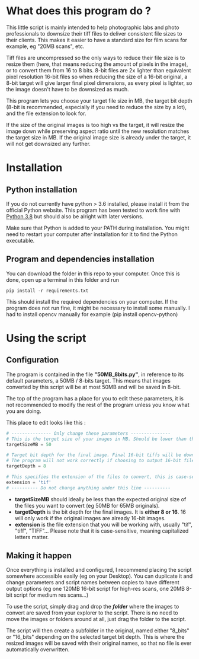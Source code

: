 # What does this program do ?
This little script is mainly intended to help photographic labs and photo professionals to downsize their tiff files to deliver consistent file sizes to their clients. This makes it easier to have a standard size for film scans for example, eg "20MB scans", etc.

Tiff files are uncompressed so the only ways to reduce their file size is to resize them (here, that means reducing the amount of pixels in the image), or to convert them from 16 to 8 bits. 8-bit files are 2x lighter than equivalent pixel resolution 16-bit files so when reducing the size of a 16-bit original, a 8-bit target will give larger final pixel dimensions, as every pixel is lighter, so the image doesn't have to be downsized as much.

This program lets you choose your target file size in MB, the target bit depth (8-bit is recommended, especially if you need to reduce the size by a lot), and the file extension to look for.

If the size of the original images is too high vs the target, it will resize the image down while preserving aspect ratio until the new resolution matches the target size in MB. If the original image size is already under the target, it will not get downsized any further.

# Installation
## Python installation
If you do not currently have python > 3.6 installed, please install it from the official Python website. This program has been tested to work fine with [Python 3.8](https://www.python.org/downloads/release/python-3810/) but should also be alright with later versions. 

Make sure that Python is added to your PATH during installation. You might need to restart your computer after installation for it to find the Python executable.

## Program and dependencies installation
You can download the folder in this repo to your computer. Once this is done, open up a terminal in this folder and run

```
pip install -r requirements.txt
```

This should install the required dependencies on your computer. If the program does not run fine, it might be necessary to install some manually. I had to install opencv manually for example (pip install opencv-python)

# Using the script
## Configuration
The program is contained in the file **"50MB_8bits.py"**, in reference to its default parameters, a 50MB / 8-bits target. This means that images converted by this script will be at most 50MB and will be saved in 8-bit.

The top of the program has a place for you to edit these parameters, it is not recommended to modify the rest of the program unless you know what you are doing.

This place to edit looks like this : 

``` python
# --------------- Only change these parameters ---------------
# This is the terget size of your images in MB. Should be lower than the original size, but will get ignored if not
targetSizeMB = 50 

# Target bit depth for the final image. Final 16-bit tiffs will be downsized a lot compared to 8-bit if the target file size in low (16-bit tiffs are twice as heavy as 8-bit tiffs of the same size)
# The program will not work correctly if choosing to output 16-bit files from 8-bit originals
targetDepth = 8

# This specifies the extension of the files to convert, this is case-sensitive
extension = 'tif'
# ---------- Do not change anything under this line ----------
```

- **targetSizeMB** should ideally be less than the expected original size of the files you want to convert (eg 50MB for 65MB originals).
- **targetDepth** is the bit depth for the final images. It is **either 8 or 16**. 16 will only work if the original images are already 16-bit images.
- **extension** is the file extension that you will be working with, usually "tif", "tiff", "TIFF"... Please note that it is case-sensitive, meaning capitalized letters matter.

## Making it happen
Once everything is installed and configured, I recommend placing the script somewhere accessible easily (eg on your Desktop). You can duplicate it and change parameters and script names between copies to have different output options (eg one 120MB 16-bit script for high-res scans, one 20MB 8-bit script for medium res scans...)

To use the script, simply drag and drop the ***folder*** where the images to convert are saved from your explorer to the script. There is no need to move the images or folders around at all, just drag the folder to the script.

The script will then create a subfolder in the original, named either "8_bits" or "16_bits" depending on the selected target bit depth. This is where the resized images will be saved with their original names, so that no file is ever automatically overwritten.

